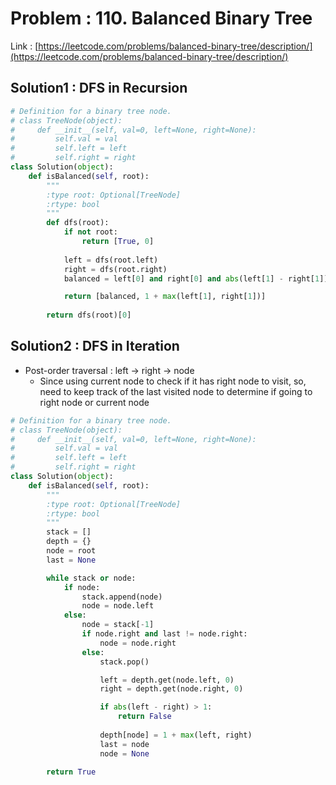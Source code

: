 # Problem : 110. Balanced Binary Tree
Link : [https://leetcode.com/problems/balanced-binary-tree/description/](https://leetcode.com/problems/balanced-binary-tree/description/)

## Solution1 : DFS in Recursion
```python
# Definition for a binary tree node.
# class TreeNode(object):
#     def __init__(self, val=0, left=None, right=None):
#         self.val = val
#         self.left = left
#         self.right = right
class Solution(object):
    def isBalanced(self, root):
        """
        :type root: Optional[TreeNode]
        :rtype: bool
        """
        def dfs(root):
            if not root:
                return [True, 0]
            
            left = dfs(root.left)
            right = dfs(root.right)
            balanced = left[0] and right[0] and abs(left[1] - right[1]) <= 1

            return [balanced, 1 + max(left[1], right[1])]
        
        return dfs(root)[0]
```

## Solution2 : DFS in Iteration
- Post-order traversal : left -> right -> node
    - Since using current node to check if it has right node to visit, so, need to keep track of the last visited node to determine if going to right node or current node
```python
# Definition for a binary tree node.
# class TreeNode(object):
#     def __init__(self, val=0, left=None, right=None):
#         self.val = val
#         self.left = left
#         self.right = right
class Solution(object):
    def isBalanced(self, root):
        """
        :type root: Optional[TreeNode]
        :rtype: bool
        """
        stack = []
        depth = {}
        node = root
        last = None

        while stack or node:
            if node:
                stack.append(node)
                node = node.left
            else:
                node = stack[-1]
                if node.right and last != node.right:
                    node = node.right
                else:
                    stack.pop()

                    left = depth.get(node.left, 0)
                    right = depth.get(node.right, 0)

                    if abs(left - right) > 1:
                        return False
                    
                    depth[node] = 1 + max(left, right)
                    last = node
                    node = None
        
        return True
```
